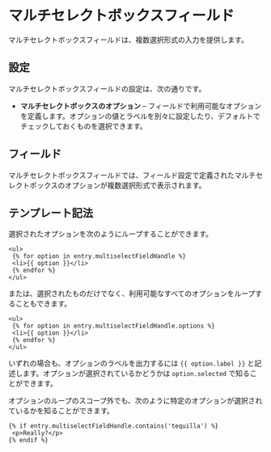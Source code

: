 # マルチセレクトボックスフィールド

マルチセレクトボックスフィールドは、複数選択形式の入力を提供します。

## 設定

マルチセレクトボックスフィールドの設定は、次の通りです。

* **マルチセレクトボックスのオプション** – フィールドで利用可能なオプションを定義します。オプションの値とラベルを別々に設定したり、デフォルトでチェックしておくものを選択できます。

## フィールド

マルチセレクトボックスフィールドでは、フィールド設定で定義されたマルチセレクトボックスのオプションが複数選択形式で表示されます。

## テンプレート記法

選択されたオプションを次のようにループすることができます。

```twig
<ul>
 {% for option in entry.multiselectFieldHandle %}
 <li>{{ option }}</li>
 {% endfor %}
</ul>
```

または、選択されたものだけでなく、利用可能なすべてのオプションをループすることもできます。

```twig
<ul>
 {% for option in entry.multiselectFieldHandle.options %}
 <li>{{ option }}</li>
 {% endfor %}
</ul>
```

いずれの場合も、オプションのラベルを出力するには `{{ option.label }}` と記述します。オプションが選択されているかどうかは `option.selected` で知ることができます。

オプションのループのスコープ外でも、次のように特定のオプションが選択されているかを知ることができます。

```twig
{% if entry.multiselectFieldHandle.contains('tequilla') %}
 <p>Really?</p>
{% endif %}
```

